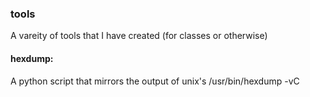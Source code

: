 ### tools
A vareity of tools that I have created (for classes or otherwise)

#### hexdump:
  A python script that mirrors the output of unix's /usr/bin/hexdump -vC <file>
